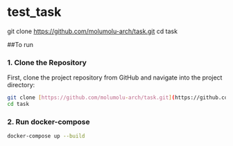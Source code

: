 # test_task
git clone https://github.com/molumolu-arch/task.git
cd task

##To run 
### 1. Clone the Repository

First, clone the project repository from GitHub and navigate into the project directory:

```bash
git clone [https://github.com/molumolu-arch/task.git](https://github.com/molumolu-arch/task.git)
cd task
```

### 2. Run docker-compose
```bash
docker-compose up --build
```
